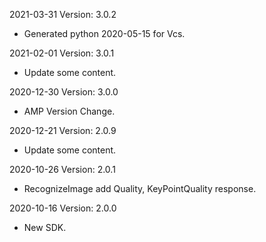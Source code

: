 2021-03-31 Version: 3.0.2
- Generated python 2020-05-15 for Vcs.

2021-02-01 Version: 3.0.1
- Update some content.

2020-12-30 Version: 3.0.0
- AMP Version Change.

2020-12-21 Version: 2.0.9
- Update some content.

2020-10-26 Version: 2.0.1
- RecognizeImage add Quality, KeyPointQuality response.


2020-10-16 Version: 2.0.0
- New SDK.

